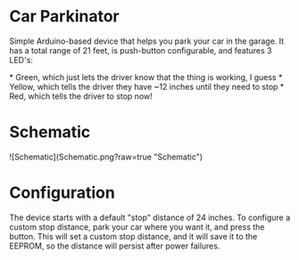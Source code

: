 # Car Parkinator
<p>Simple Arduino-based device that helps you park your car in the garage. It has a total range of 21 feet, is push-button configurable, and features 3 LED's:</p>
* Green, which just lets the driver know that the thing is working, I guess
* Yellow, which tells the driver they have ~12 inches until they need to stop
* Red, which tells the driver to stop now!

<h1>Schematic</h1>
![Schematic](Schematic.png?raw=true "Schematic")

<h1>Configuration</h1>
<p>The device starts with a default "stop" distance of 24 inches. To configure a custom stop distance, park your car where you want it, and press the button. This will set a custom stop distance, and it will save it to the EEPROM, so the distance will persist after power failures.</p>
